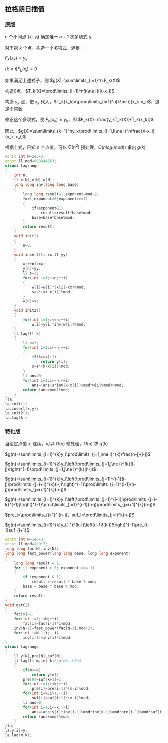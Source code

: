 ## 拉格朗日插值
### 原版
$n$ 个不同点 $(x_i,y_i)$ 确定唯一 $n-1$ 次多项式 $g$

对于第 $k$ 个点，构造一个多项式，满足：

$F_k(x_k)=y_k$

$(k\ne i)F_k(x_i)=0$

如果满足上述式子，则 $g(X)=\sum\limits_{i=1}^n F_k(X)$

构造0点，$T_k(X)=\prod\limits_{i=1}^n[k\ne i](X-x_i)$

构造 $y_k$ 点，把 $x_k$ 代入，$T_k(x_k)=\prod\limits_{i=1}^n[k\ne i](x_k-x_i)$，这是个常数

修正这个多项式，使 $F_k(x_k)=y_k$，即 $F_k(X)=\frac{y_kT_k(X)}{T_k(x_k)}$

因此，$g(X)=\sum\limits_{k=1}^ny_k\prod\limits_{i=1,k\ne i}^n\frac{X-x_i}{x_k-x_i}$

根据上式，已知 $n$ 个点值，可以 $O(n^2)$ 预处理，$O(nlog(mod))$ 求出 $g(k)$

```cpp
const int N=2e3+3;
const ll mod=998244353;
struct lagrange
{
    int n;
    ll x[N],y[N],w[N];
    long long inv(long long base)
    {
        long long result=1,exponent=mod-2;
        for(;exponent>0;exponent>>=1)
        {
            if(exponent&1)
                result=result*base%mod;
            base=base*base%mod;
        }
        return result;
    }
    void init()
    {
        n=0;
    }
    void insert(ll xx,ll yy)
    {
        x[++n]=xx;
        y[n]=yy;
        ll s=1;
        for(int i=1;i<n;++i)
        {
            w[i]=w[i]*(x[i]-xx)%mod;
            s=s*(xx-x[i])%mod;
        }
        w[n]=s;
    }
    void init2()
    {
        for(int i=1;i<=n;++i)
            w[i]=y[i]*inv(w[i])%mod;
    }
    ll lag(ll k)
    {
        ll s=1;
        for(int i=1;i<=n;++i)
        {
            if(k==x[i])
                return y[i];
            s=s*(k-x[i])%mod;
        }
        ll ans=0;
        for(int i=1;i<=n;++i)
            ans=(ans+s*inv(k-x[i])%mod*w[i]%mod)%mod;
        return (ans+mod)%mod;
    }
}la;
la.init();
la.insert(x,y);
la.init2();
la.lag(k);
```
### 特化版
当给定点值 $x_i$ 连续，可以 $O(n)$ 预处理，$O(n)$ 求 $g(k)$

$g(n)=\sum\limits_{i=1}^{k}y_i\prod\limits_{j=1,j\ne i}^{k}\frac{n-j}{i-j}$

$g(n)=\sum\limits_{i=1}^{k}y_i\left(\prod\limits_{j=1,j\ne i}^{k}(i-j)\right)^{-1}\prod\limits_{j=1,j\ne i}^{k}(n-j)$

$g(n)=\sum\limits_{i=1}^{k}y_i\left(\prod\limits_{j=1}^{i-1}(i-j)\prod\limits_{j=i+1}^{k}(i-j)\right)^{-1}\prod\limits_{j=1}^{i-1}(n-j)\prod\limits_{j=i+1}^{k}(n-j)$

$g(n)=\sum\limits_{i=1}^{k}y_i\left(\prod\limits_{j=1}^{i-1}j\prod\limits_{j=i-k}^{-1}j\right)^{-1}\prod\limits_{j=1}^{i-1}(n-j)\prod\limits_{j=i+1}^{k}(n-j)$

$pre_i=\prod\limits_{j=1}^i(n-j)，suf_i=\prod\limits_{j=i}^k(n-j)$

$g(n)=\sum\limits_{i=1}^{k}y_i(-1)^{k-i}\left((i-1)!(k-i)!\right)^{-1}pre_{i-1}suf_{i+1}$
```cpp
const int N=1e6+3;
const ll mod=1e9+7;
long long fac[N],inv[N];
long long fast_power(long long base, long long exponent)
{
    long long result = 1;
    for (; exponent > 0; exponent >>= 1)
    {
        if (exponent & 1)
            result = result * base % mod;
        base = base * base % mod;
    }
    return result;
}
void getC()
{
    fac[0]=1;
    for(int i=1;i<N;++i)
        fac[i]=fac[i-1]*i%mod;
    inv[N-1]=fast_power(fac[N-1],mod-2);
    for(int i=N-1;i;--i)
        inv[i-1]=inv[i]*i%mod;
}
struct lagrange
{
    ll y[N],pre[N],suf[N];
    ll lag(ll m,int k)//g(m)，k个点
    {
        if(m<=k)
            return y[m];
        pre[0]=suf[k+1]=1;
        for(int i=1;i<k;++i)
            pre[i]=pre[i-1]*(m-i)%mod;
        for(int i=k;i>1;--i)
            suf[i]=suf[i+1]*(m-i)%mod;
        ll ans=0;
        for(int i=1;i<=k;++i)
            ans=(ans+y[i]*inv[i-1]%mod*inv[k-i]%mod*pre[i-1]%mod*suf[i+1]%mod*((k-i)&1?-1:1))%mod;
        return (ans+mod)%mod;
    }
}la;
la.y[i]=y;
la.lag(m,k);
```
